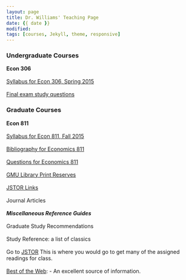 ```yaml
---
layout: page
title: Dr. Williams' Teaching Page
date: {{ date }}
modified:
tags: [courses, Jekyll, theme, responsive]
---
```


### Undergraduate Courses

**Econ 306**  
<br>
[Syllabus for Econ 306, Spring 2015](econ306spring2015.pdf)  
<br>
[Final exam study questions](magnificence.html)  
    
### Graduate Courses

**Econ 811**  
<br>
[Syllabus for Econ 811, Fall 2015](811fall15.pdf)  
<br>
[Bibliography for Economics 811](bibliography.html)  
<br>
[Questions for Economics 811](811questions.html)  
<br>
[GMU Library Print Reserves](http://magik.gmu.edu/cgi-bin/Pwebrecon.cgi?DB=local&PAGE=rbSearch)  
<br>
[JSTOR Links](econ811JSTORlinks.pdf)    
<br>
Journal Articles  
<br>
**_Miscellaneous Reference Guides_**  
<br>
Graduate Study Recommendations  
<br>
Study Reference: a list of classics   
<br>
Go to [JSTOR](http://www.jstor.org/) This is where you would go to get many of the assigned readings for class.  
<br>
[Best of the Web](http://botw.org/top/Science/Social_Sciences/Economics/): - An excellent source of information.  
<br>